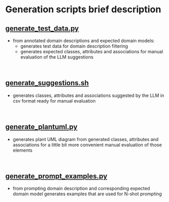 # Generation scripts brief description

## [generate_test_data.py](generate_test_data.py)
- from annotated domain descriptions and expected domain models:
    - generates test data for domain description filtering
    - generates expected classes, attributes and associations for manual evaluation of the LLM suggestions

<br/>

## [generate_suggestions.sh](generate_suggestions.sh)
- generates classes, attributes and associations suggested by the LLM in csv format ready for manual evaluation

<br/>

## [generate_plantuml.py](generate_plantuml.py)
- generates plant UML diagram from generated classes, attributes and associations for a little bit more convenient manual evaluation of those elements

<br/>

## [generate_prompt_examples.py](generate_prompt_examples.py)
- from prompting domain description and corresponding expected domain model generates examples that are used for N-shot prompting
